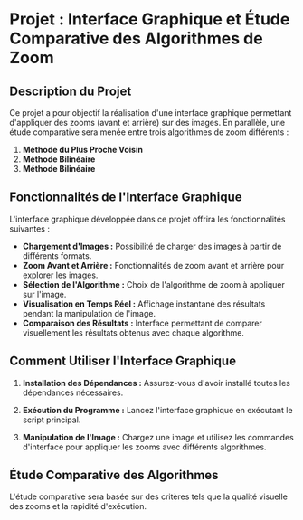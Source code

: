# Projet : Interface Graphique et Étude Comparative des Algorithmes de Zoom

## Description du Projet

Ce projet a pour objectif la réalisation d'une interface graphique permettant d'appliquer des zooms (avant et arrière) sur des images. En parallèle, une étude comparative sera menée entre trois algorithmes de zoom différents :

1. **Méthode du Plus Proche Voisin**
2. **Méthode Bilinéaire**
3. **Méthode Bilinéaire**

## Fonctionnalités de l'Interface Graphique

L'interface graphique développée dans ce projet offrira les fonctionnalités suivantes :

- **Chargement d'Images :** Possibilité de charger des images à partir de différents formats.
- **Zoom Avant et Arrière :** Fonctionnalités de zoom avant et arrière pour explorer les images.
- **Sélection de l'Algorithme :** Choix de l'algorithme de zoom à appliquer sur l'image.
- **Visualisation en Temps Réel :** Affichage instantané des résultats pendant la manipulation de l'image.
- **Comparaison des Résultats :** Interface permettant de comparer visuellement les résultats obtenus avec chaque algorithme.

## Comment Utiliser l'Interface Graphique

1. **Installation des Dépendances :** Assurez-vous d'avoir installé toutes les dépendances nécessaires.

2. **Exécution du Programme :** Lancez l'interface graphique en exécutant le script principal.

3. **Manipulation de l'Image :** Chargez une image et utilisez les commandes d'interface pour appliquer les zooms avec différents algorithmes.

## Étude Comparative des Algorithmes

L'étude comparative sera basée sur des critères tels que la qualité visuelle des zooms et la rapidité d'exécution.
